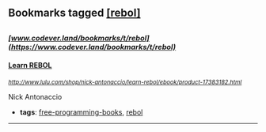 ## Bookmarks tagged [[rebol]](https://www.codever.land/search?q=[rebol])

_<sup><sup>[www.codever.land/bookmarks/t/rebol](https://www.codever.land/bookmarks/t/rebol)</sup></sup>_
---
#### [Learn REBOL](http://www.lulu.com/shop/nick-antonaccio/learn-rebol/ebook/product-17383182.html)
_<sup>http://www.lulu.com/shop/nick-antonaccio/learn-rebol/ebook/product-17383182.html</sup>_

Nick Antonaccio
* **tags**: [free-programming-books](../tagged/free-programming-books.md), [rebol](../tagged/rebol.md)
---
